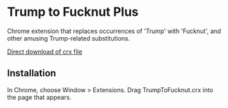 Trump to Fucknut Plus
=============

Chrome extension that replaces occurrences of 'Trump' with 'Fucknut', and other amusing Trump-related substitutions.

[Direct download of crx file](https://github.com/mkunkel/trump-to-fucknut/blob/master/TrumpToFucknut.crx?raw=true)

Installation
------------

In Chrome, choose Window > Extensions.  Drag TrumpToFucknut.crx into the page that appears.
